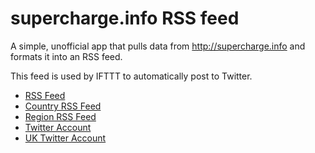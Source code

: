 # supercharge.info RSS feed

A simple, unofficial app that pulls data from <http://supercharge.info> and formats it into an RSS feed.

This feed is used by IFTTT to automatically post to Twitter.

- [RSS Feed](https://supercharge-feed.fly.dev/changes.rss)
- [Country RSS Feed](https://supercharge-feed.fly.dev/changes.rss?country=United%20Kingdom)
- [Region RSS Feed](https://supercharge-feed.fly.dev/changes.rss?region=Europe)
- [Twitter Account](https://twitter.com/superchargefeed)
- [UK Twitter Account](https://twitter.com/supercharge_uk)
